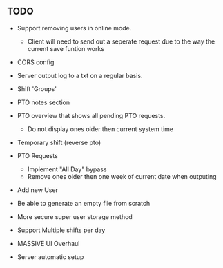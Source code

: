 ## TODO

* Support removing users in online mode.
  - Client will need to send out a seperate request due to the way the current save funtion works

* CORS config

* Server output log to a txt on a regular basis. 

* Shift 'Groups'

* PTO notes section

* PTO overview that shows all pending PTO requests.
  - Do not display ones older then current system time

* Temporary shift (reverse pto)

* PTO Requests
  - Implement "All Day" bypass
  - Remove ones older then one week of current date when outputing

* Add new User

* Be able to generate an empty file from scratch

* More secure super user storage method

* Support Multiple shifts per day

* MASSIVE UI Overhaul

* Server automatic setup